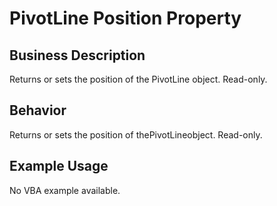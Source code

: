 # PivotLine Position Property

## Business Description
Returns or sets the position of the PivotLine object. Read-only.

## Behavior
Returns or sets the position of thePivotLineobject. Read-only.

## Example Usage
No VBA example available.